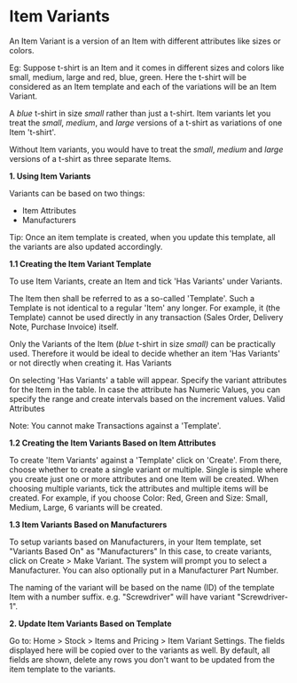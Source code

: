 # Item Variants 
An Item Variant is a version of an Item with different attributes like sizes or colors.

Eg: Suppose t-shirt is an Item and it comes in different sizes and colors like small, medium, large and red, blue, green. Here the t-shirt will be considered as an Item template and each of the variations will be an Item Variant.

A _blue_ t-shirt in size _small_ rather than just a t-shirt. Item variants let you treat the _small_, _medium_, and _large_ versions of a t-shirt as variations of one Item 't-shirt'.

Without Item variants, you would have to treat the _small_, _medium_ and _large_ versions of a t-shirt as three separate Items.

**1. Using Item Variants**

Variants can be based on two things:

* Item Attributes
* Manufacturers

Tip: Once an item template is created, when you update this template, all the variants are also updated accordingly.

**1.1 Creating the Item Variant Template**

To use Item Variants, create an Item and tick 'Has Variants' under Variants.

The Item then shall be referred to as a so-called 'Template'. Such a Template is not identical to a regular 'Item' any longer. For example, it (the Template) cannot be used directly in any transaction (Sales Order, Delivery Note, Purchase Invoice) itself.

Only the Variants of the Item (_blue_ t-shirt in size _small)_ can be practically used. Therefore it would be ideal to decide whether an item 'Has Variants' or not directly when creating it. Has Variants

On selecting 'Has Variants' a table will appear. Specify the variant attributes for the Item in the table. In case the attribute has Numeric Values, you can specify the range and create intervals based on the increment values. Valid Attributes

Note: You cannot make Transactions against a 'Template'.

**1.2 Creating the Item Variants Based on Item Attributes**

To create 'Item Variants' against a 'Template' click on 'Create'. From there, choose whether to create a single variant or multiple. Single is simple where you create just one or more attributes and one Item will be created. When choosing multiple variants, tick the attributes and multiple items will be created. For example, if you choose Color: Red, Green and Size: Small, Medium, Large, 6 variants will be created.

**1.3 Item Variants Based on Manufacturers**

To setup variants based on Manufacturers, in your Item template, set "Variants Based On" as "Manufacturers" In this case, to create variants, click on Create > Make Variant. The system will prompt you to select a Manufacturer. You can also optionally put in a Manufacturer Part Number.

The naming of the variant will be based on the name (ID) of the template Item with a number suffix. e.g. "Screwdriver" will have variant "Screwdriver-1".

**2. Update Item Variants Based on Template**

Go to: Home > Stock > Items and Pricing > Item Variant Settings. The fields displayed here will be copied over to the variants as well. By default, all fields are shown, delete any rows you don't want to be updated from the item template to the variants.

